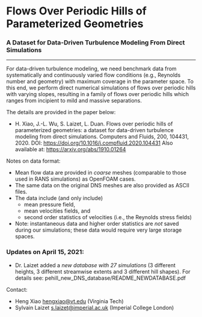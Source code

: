 # Flows Over Periodic Hills of Parameterized Geometries
### A Dataset for Data-Driven Turbulence Modeling From Direct Simulations
---------------------------------------------------------------------------------


For data-driven turbulence modeling, we need benchmark data from systematically and continuously varied flow conditions (e.g., Reynolds number and geometry) with maximum coverage in the parameter space. To this end, we perform direct numerical simulations of flows over periodic hills with varying slopes, resulting in a family of flows over periodic hills which ranges from incipient to mild and massive separations.

The details are provided in the paper below: 
- H. Xiao, J.-L. Wu, S. Laizet, L. Duan. Flows over periodic hills of parameterized geometries: a dataset for data-driven turbulence modeling from direct simulations. Computers and Fluids, 200, 104431, 2020. DOI: https://doi.org/10.1016/j.compfluid.2020.104431 Also available at: https://arxiv.org/abs/1910.01264

Notes on data format:
- Mean flow data are provided in *coarse* meshes (comparable to those used in  RANS simulations) as OpenFOAM cases.
- The same data on the original DNS meshes are also provided as ASCII files.
- The data include (and only include) 
  * mean pressure field, 
  * mean velocities fields, and 
  * second order statistics of velocities (i.e., the Reynolds stress fields)
- Note: instantaneous data and higher order statistics are *not* saved during our simulations; these data would require very large storage spaces.

### Updates on April 15, 2021:
- Dr. Laizet added a *new database with 27 simulations* (3 different heights, 3 different streamwise extents and 3 different hill shapes). For details see: pehill_new_DNS_database/README_NEWDATABASE.pdf

Contact: 
- Heng Xiao <hengxiao@vt.edu> (Virginia Tech) 
- Sylvain Laizet <s.laizet@imperial.ac.uk> (Imperial College London)


